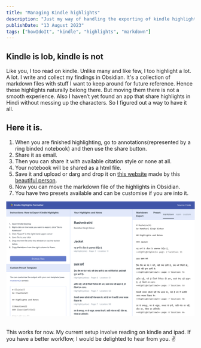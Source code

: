 ```yaml
---
title: "Managing Kindle highlights"
description: "Just my way of handling the exporting of kindle highlights with minimum efforts. "
publishDate: "13 August 2023"
tags: ["howIdoIt", "kindle", "highlights", "markdown"]
---
```

<script defer src="https://cloud.umami.is/script.js" data-website-id="d8126afa-dc93-427c-a836-8e92a8586a7d"></script>
## Kindle is lob, kindle is not

Like you, I too read on kindle. Unlike many and like few, I too highlight a lot. A lot. 
I write and collect my findings in Obsidian. 
It's a collection of markdown files with stuff I want to keep around for future reference.
Hence these highlights naturally belong there.
But moving them there is not a smooth experience.
Also I haven’t yet found an app that share highlights in Hindi without messing up the characters.
So I figured out a way to have it all. 

## Here it is.

1. When you are finished highlighting, go to annotations(represented by a ring binded notebook) and then use the share button.
2. Share it as email.
3. Then you can share it with available citation style or none at all.
4. Your notebook will be shared as a html file. 
5. Save it and upload or darg and drop it on [this website](https://kindle-formatter.com ) made by this [beautiful person](https://ptrchm.com).
7. Now you can move the markdown file of the highlights in Obsidian.
8. You have two presets available and can be customise if you are into it.
   
![kindle formatter](./IMG_2805.jpg)

<br>
This works for now. My current setup involve reading on kindle and ipad.
If you have a better workflow, I would be delighted to hear from you. ✌️
